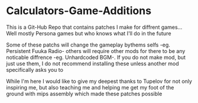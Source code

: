 # Calculators-Game-Additions
This is a Git-Hub Repo that contains patches I make for diffrent games...
Well mostly Persona games but who knows what I'll do in the future

Some of these patchs will change the gameplay bythems selfs -eg. Persistent Fuuka Radio- others will require other mods for there to be any noticable diffrence -eg. Unhardcoded BGM-.
If you do not make mod, but just use them, I do not recommend installing these unless another mod specifically asks you to

While I'm here I would like to give my deepest thanks to Tupelov for not only inspiring me, but also teaching me and helping me get my foot of the ground with mips assembly which made these patches possible 
